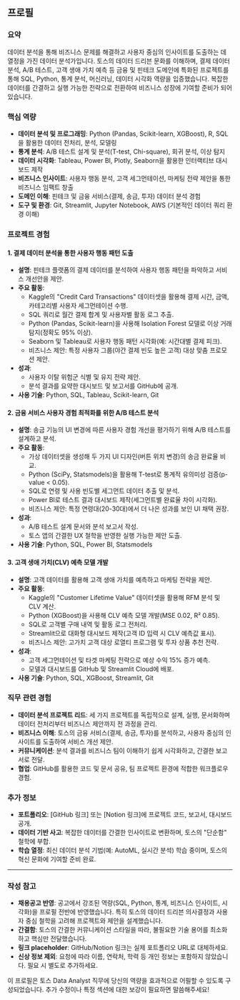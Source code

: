 
## 프로필

### 요약
데이터 분석을 통해 비즈니스 문제를 해결하고 사용자 중심의 인사이트를 도출하는 데 열정을 가진 데이터 분석가입니다. 토스의 데이터 드리븐 문화를 이해하며, 결제 데이터 분석, A/B 테스트, 고객 생애 가치 예측 등 금융 및 핀테크 도메인에 특화된 프로젝트를 통해 SQL, Python, 통계 분석, 머신러닝, 데이터 시각화 역량을 입증했습니다. 복잡한 데이터를 간결하고 실행 가능한 전략으로 전환하여 비즈니스 성장에 기여할 준비가 되어 있습니다.

### 핵심 역량
- **데이터 분석 및 프로그래밍**: Python (Pandas, Scikit-learn, XGBoost), R, SQL을 활용한 데이터 전처리, 분석, 모델링
- **통계 분석**: A/B 테스트 설계 및 분석(T-test, Chi-square), 회귀 분석, 이상 탐지
- **데이터 시각화**: Tableau, Power BI, Plotly, Seaborn을 활용한 인터랙티브 대시보드 제작
- **비즈니스 인사이트**: 사용자 행동 분석, 고객 세그먼테이션, 마케팅 전략 제안을 통한 비즈니스 임팩트 창출
- **도메인 이해**: 핀테크 및 금융 서비스(결제, 송금, 투자) 데이터 분석 경험
- **도구 및 환경**: Git, Streamlit, Jupyter Notebook, AWS (기본적인 데이터 쿼리 환경 이해)

### 프로젝트 경험

#### 1. 결제 데이터 분석을 통한 사용자 행동 패턴 도출
- **설명**: 핀테크 플랫폼의 결제 데이터를 분석하여 사용자 행동 패턴을 파악하고 서비스 개선안을 제안.
- **주요 활동**:
  - Kaggle의 "Credit Card Transactions" 데이터셋을 활용해 결제 시간, 금액, 카테고리별 사용자 세그먼테이션 수행.
  - SQL 쿼리로 월간 결제 합계 및 사용자별 활동 로그 추출.
  - Python (Pandas, Scikit-learn)을 사용해 Isolation Forest 모델로 이상 거래 탐지(정확도 95% 이상).
  - Seaborn 및 Tableau로 사용자 행동 패턴 시각화(예: 시간대별 결제 피크).
  - 비즈니스 제안: 특정 사용자 그룹(야간 결제 빈도 높은 고객) 대상 맞춤 프로모션 제안.
- **성과**:
  - 사용자 이탈 위험군 식별 및 유지 전략 제안.
  - 분석 결과를 요약한 대시보드 및 보고서를 GitHub에 공개.
- **사용 기술**: Python, SQL, Tableau, Scikit-learn, Git

#### 2. 금융 서비스 사용자 경험 최적화를 위한 A/B 테스트 분석
- **설명**: 송금 기능의 UI 변경에 따른 사용자 경험 개선을 평가하기 위해 A/B 테스트를 설계하고 분석.
- **주요 활동**:
  - 가상 데이터셋을 생성해 두 가지 UI 디자인(버튼 위치 변경)의 송금 완료율 비교.
  - Python (SciPy, Statsmodels)을 활용해 T-test로 통계적 유의미성 검증(p-value < 0.05).
  - SQL로 연령 및 사용 빈도별 세그먼트 데이터 추출 및 분석.
  - Power BI로 테스트 결과 대시보드 제작(세그먼트별 완료율 차이 시각화).
  - 비즈니스 제안: 특정 연령대(20-30대)에서 더 나은 성과를 보인 UI 채택 권장.
- **성과**:
  - A/B 테스트 설계 문서와 분석 보고서 작성.
  - 토스 앱의 간결한 UX 철학을 반영한 실행 가능한 제안 도출.
- **사용 기술**: Python, SQL, Power BI, Statsmodels

#### 3. 고객 생애 가치(CLV) 예측 모델 개발
- **설명**: 고객 데이터를 활용해 고객 생애 가치를 예측하고 마케팅 전략을 제안.
- **주요 활동**:
  - Kaggle의 "Customer Lifetime Value" 데이터셋을 활용해 RFM 분석 및 CLV 계산.
  - Python (XGBoost)을 사용해 CLV 예측 모델 개발(MSE 0.02, R² 0.85).
  - SQL로 고객별 구매 내역 및 활동 로그 전처리.
  - Streamlit으로 대화형 대시보드 제작(고객 ID 입력 시 CLV 예측값 표시).
  - 비즈니스 제안: 고가치 고객 대상 로열티 프로그램 및 투자 상품 추천 전략.
- **성과**:
  - 고객 세그먼테이션 및 타겟 마케팅 전략으로 예상 수익 15% 증가 예측.
  - 모델과 대시보드를 GitHub 및 Streamlit Cloud에 배포.
- **사용 기술**: Python, SQL, XGBoost, Streamlit, Git

### 직무 관련 경험
- **데이터 분석 프로젝트 리드**: 세 가지 프로젝트를 독립적으로 설계, 실행, 문서화하며 데이터 전처리부터 비즈니스 제안까지 전 과정을 관리.
- **비즈니스 이해**: 토스의 금융 서비스(결제, 송금, 투자)를 분석하고, 사용자 중심의 인사이트를 도출하여 서비스 개선 제안.
- **커뮤니케이션**: 분석 결과를 비즈니스 팀이 이해하기 쉽게 시각화하고, 간결한 보고서로 전달.
- **협업**: GitHub를 활용한 코드 및 문서 공유, 팀 프로젝트 환경에 적합한 워크플로우 경험.

### 추가 정보
- **포트폴리오**: [GitHub 링크] 또는 [Notion 링크]에 프로젝트 코드, 보고서, 대시보드 공개.
- **데이터 기반 사고**: 복잡한 데이터를 간결한 인사이트로 변환하며, 토스의 "단순함" 철학에 부합.
- **학습 열정**: 최신 데이터 분석 기법(예: AutoML, 실시간 분석) 학습 중이며, 토스의 혁신 문화에 기여할 준비 완료.

---

### 작성 참고
- **채용공고 반영**: 공고에서 강조된 역량(SQL, Python, 통계, 비즈니스 인사이트, 시각화)을 프로필 전반에 반영했습니다. 특히 토스의 데이터 드리븐 의사결정과 사용자 중심 철학을 고려해 프로젝트와 제안을 설계했습니다.
- **간결함**: 토스의 간결한 커뮤니케이션 스타일을 따라, 불필요한 기술 용어를 최소화하고 핵심만 전달했습니다.
- **링크 placeholder**: GitHub/Notion 링크는 실제 포트폴리오 URL로 대체하세요.
- **신상 정보 제외**: 요청에 따라 이름, 연락처, 학력 등 개인 정보는 포함하지 않았습니다. 필요 시 별도로 추가하세요.

이 프로필은 토스 Data Analyst 직무에 당신의 역량을 효과적으로 어필할 수 있도록 구성되었습니다. 추가 수정이나 특정 섹션에 대한 보강이 필요하면 말씀해주세요!